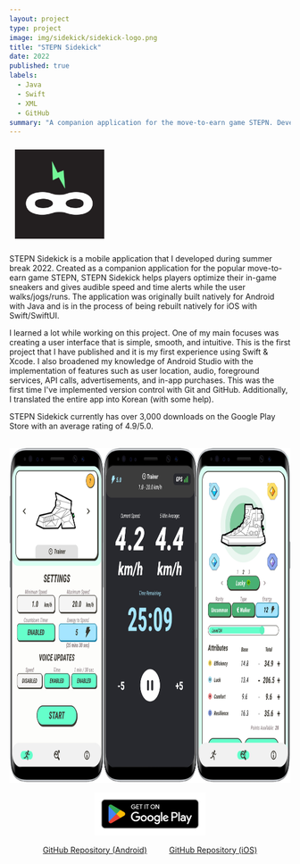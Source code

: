 ```yaml
---
layout: project
type: project
image: img/sidekick/sidekick-logo.png
title: "STEPN Sidekick"
date: 2022
published: true
labels:
  - Java
  - Swift
  - XML
  - GitHub
summary: "A companion application for the move-to-earn game STEPN. Developed natively for both Android and iOS."
---
```


<img width="160px" class="rounded float-end" vspace="10px" hspace="10px" src="../img/sidekick/sidekick-logo.png" alt="STEPN Sidekick Logo">

STEPN Sidekick is a mobile application that I developed during summer break 2022. Created as a companion application for the popular move-to-earn game STEPN, STEPN Sidekick helps players optimize their in-game sneakers and gives audible speed and time alerts while the user walks/jogs/runs. The application was originally built natively for Android with Java and is in the process of being rebuilt natively for iOS with Swift/SwiftUI.

I learned a lot while working on this project. One of my main focuses was creating a user interface that is simple, smooth, and intuitive. This is the first project that I have published and it is my first experience using Swift & Xcode. I also broadened my knowledge of Android Studio with the implementation of features such as user location, audio, foreground services, API calls, advertisements, and in-app purchases. This was the first time I've implemented version control with Git and GitHub. Additionally, I translated the entire app into Korean (with some help).

STEPN Sidekick currently has over 3,000 downloads on the Google Play Store with an average rating of 4.9/5.0.
<br><br>

<p style="text-align:center;">
  <img height="600px" src="../img/sidekick/sidekick-screenshot.png" alt="STEPN Sidekick Screenshots">
</p>

<p style="text-align:center;">
  <a href="https://play.google.com/store/apps/details?id=stepn.sidekick.stepnsidekick" target="_blank">
    <img width="200px" src="../img/sidekick/google-play-badge.png" alt="Google Play Link" />
  </a>
</p>

<p style="text-align:center;">
  <a href="https://github.com/robertgodfrey/STEPN-Sidekick" target="_blank">GitHub Repository (Android)</a>
  &emsp; &emsp;
  <a href="https://github.com/robertgodfrey/STEPN-Sidekick-iOS" target="_blank">GitHub Repository (iOS)</a>
</p>
